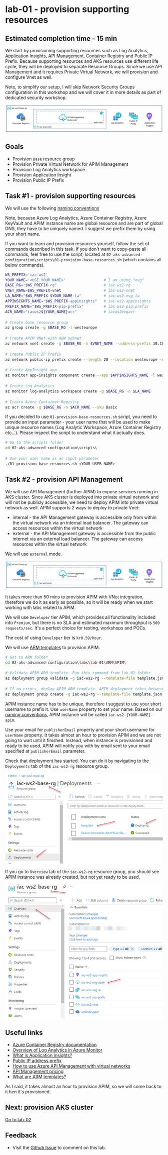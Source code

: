 # lab-01 - provision supporting resources

## Estimated completion time - 15 min

We start by provisioning supporting resources such as Log Analytics, Application Insights, API Management, Container Registry and Public IP Prefix. Because supporting resources and AKS resources use different life cycle, they will be deployed to separate Resource Groups. Since we use API Management and it requires Private Virtual Network, we will provision and configure Vnet as well.

Note, to simplify our setup, I will skip Network Security Groups configuration in this workshop and we will cover it in more details as part of dedicated security workshop. 

![model](images/base-rg-with-apim.png)

## Goals

* Provision `Base` resource group
* Provision Private Virtual Network for APIM Management
* Provision Log Analytics workspace
* Provision Application Insight
* Provision Public IP Prefix

## Task #1 - provision supporting resources

We will use the following [naming conventions](../../naming-conventions.md)

Note, because Azure Log Analytics, Azure Container Registry, Azure KeyVault and APIM instance name are global resource and are part of global DNS, they have to be uniquely named. I suggest we prefix them by using your short name.

If you want to learn and provision resources yourself, follow the set of commands described in this task. If you don't want to copy-paste all commands, feel free to use the script, located at `02-aks-advanced-configuration\scripts\01-provision-base-resources.sh` (which contains all below commands). 

```bash
WS_PREFIX='iac-ws2'
YOUR_NAME='<USE YOUR NAME>'                 # I am using "evg"
BASE_RG="$WS_PREFIX-rg"                     # iac-ws2-rg
VNET_NAME=$WS_PREFIX-vnet                   # iac-ws2-vnet
LA_NAME="$WS_PREFIX-$YOUR_NAME-la"          # iac-ws2-evg-la
APPINSIGHTS_NAME="$WS_PREFIX-appinsights"   # iac-ws2-appinsights
PREFIX_NAME="$WS_PREFIX-pip-prefix"         # iac-ws2-pip-prefix
ACR_NAME="iacws2${YOUR_NAME}acr"            # iacws2evgacr

# Create base resource group
az group create -g $BASE_RG -l westeurope

# Create APIM VNet with AGW subnet
az network vnet create -g $BASE_RG -n $VNET_NAME --address-prefix 10.10.0.0/16 --subnet-name apim-net --subnet-prefix 10.10.0.0/27

# Create Public IP Prefix
az network public-ip prefix create --length 28 --location westeurope -n $PREFIX_NAME -g $BASE_RG

# Create AppInsight app
az monitor app-insights component create --app $APPINSIGHTS_NAME -l westeurope --kind web -g $BASE_RG --application-type web --retention-time 120

# Create Log Analytics
az monitor log-analytics workspace create -g $BASE_RG -n $LA_NAME

# Create Azure Container Registry
az acr create -g $BASE_RG -n $ACR_NAME --sku Basic
```

If you decided to use `01-provision-base-resources.sh` script, you need to provide an input parameter - your user name that will be used to make unique resource names (Log Analytic Workspace, Azure Container Registry etc...). Please inspect the script to understand what it actually does.

```bash
# Go to the scripts folder
cd 02-aks-advanced-configuration\scripts\

# Use your user name as an input parameter
./01-provision-base-resources.sh <YOUR-USER-NAME>
```

## Task #2 - provision API Management

We will use API Management (further APIM) to expose services running in AKS cluster. Since AKS cluster is deployed into private virtual network and will not be publicly accessible, we need to deploy APIM into private virtual network as well. APIM supports 2 ways to deploy to private Vnet:

* internal - the API Management gateway is accessible only from within the virtual network via an internal load balancer. The gateway can access resources within the virtual network
* external - the API Management gateway is accessible from the public internet via an external load balancer. The gateway can access resources within the virtual network

We will use `external` mode.

![model](images/base-rg-with-apim.png)

It takes more than 50 mins to provision APIM with VNet integration, therefore we do it as early as possible, so it will be ready when we start working with labs related to APIM. 

We will use `Developer` tier APIM, which provides all functionality included into `Premium`, but there is no SLA and estimated maximum throughput is `500 requests/sec`. It's a perfect choice for testing, workshops and POCs.

The cost of using `Developer` tier is `kr0.59/hour`.

We will use [ARM templates](https://docs.microsoft.com/en-us/azure/azure-resource-manager/templates/overview?WT.mc_id=AZ-MVP-5003837) to provision APIM. 

```bash
# Got to ARM folder
cd 02-aks-advanced-configuration\labs\lab-01\ARM\APIM\

# Validate APIM ARM template. Run this command from lab-02 folder
az deployment group validate -g iac-ws2-rg --template-file template.json --parameters publisherEmail=<YOUR-EMAIL> userName=<YOUR-USERNAME>

# If no errors, deploy APIM ARM template. APIM deployment takes between 30 and 50 mins
az deployment group create -g iac-ws2-rg --template-file template.json --parameters publisherEmail=<YOUR-EMAIL> userName=<YOUR-USERNAME>
```

APIM instance name has to be unique, therefore I suggest to use your short username to prefix it. Use `userName` property to set your name. Based on our [naming conventions](../../naming-conventions.md), APIM instance will be called `iac-ws2-{YOUR-NAME}-apim`.

Use your email for `publisherEmail` property and your short username for `userName` property. It takes almost an hour to provision APIM and we are not going to wait until it finished. Instead, when instance is provisioned and ready to be used, APIM will notify you with by email sent to your email specified at `publisherEmail` parameter. 

Check that deployment has started. You can do it by navigating to the `Deployments` tab of the `iac-ws2-rg` resource group.

![Deployments](images/rg-deployments.png)

If you go to `Overview` tab of the `iac-ws2-rg` resource group, you should see APIM instance was already created, but not yet ready to be used.

![Deployments](images/apim.png)

## Useful links

* [Azure Container Registry documentation](https://docs.microsoft.com/en-us/azure/container-registry/?WT.mc_id=AZ-MVP-5003837)
* [Overview of Log Analytics in Azure Monitor](https://docs.microsoft.com/en-us/azure/azure-monitor/logs/log-analytics-overview?WT.mc_id=AZ-MVP-5003837)
* [What is Application Insights?](https://docs.microsoft.com/en-us/azure/azure-monitor/app/app-insights-overview?WT.mc_id=AZ-MVP-5003837)
* [Public IP address prefix](https://docs.microsoft.com/en-us/azure/virtual-network/public-ip-address-prefix?WT.mc_id=AZ-MVP-5003837)
* [How to use Azure API Management with virtual networks](https://docs.microsoft.com/en-us/azure/api-management/api-management-using-with-vnet?WT.mc_id=AZ-MVP-5003837)
* [API Management pricing](https://azure.microsoft.com/en-us/pricing/details/api-management/?WT.mc_id=AZ-MVP-5003837)
* [What are ARM templates?](https://docs.microsoft.com/en-us/azure/azure-resource-manager/templates/overview?WT.mc_id=AZ-MVP-5003837)

As I said, it takes almost an hour to provision APIM, so we will come back to it hen it's provisioned.

## Next: provision AKS cluster

[Go to lab-02](../lab-02/readme.md)

## Feedback

* Visit the [Github Issue](https://github.com/evgenyb/aks-workshops/issues/15) to comment on this lab. 